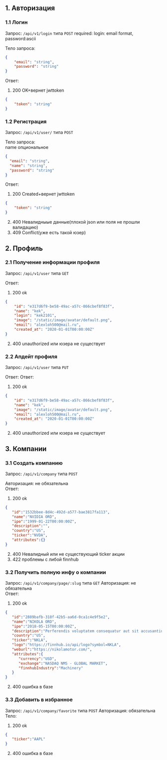 ## 1. Авторизация
### 1.1 Логин

Запрос: `/api/v1/login` типа `POST`
required: login: email format, password:ascii

Тело запроса:
```json
{
    "email": "string", 
    "password": "string"
}
```


Ответ:
1. 200 OK+вернет jwttoken
```json
{
    "token": "string"
}
```

### 1.2 Регистрация

Запрос: `/api/v1/user/` типа `POST`

Тело запроса:  
name опциональное  
```json
{
  "email": "string",
  "name": "string",
  "password": "string"
}
```
Ответ:
1. 200 Created+вернет jwttoken
```json
{
    "token": "string"
}
```
2. 400 Невалидныые данные(плохой json или поля не прошли валидацию)
3. 409 Conflict(уже есть такой юзер)


## 2. Профиль
### 2.1 Получение информации профиля

Запрос: `/api/v1/user` типа `GET`

Ответ:
1. 200 ok  
```json
{
    "id": "e317d6f9-be58-49ac-a57c-866cbef8f83f",
    "name": "kek",
    "login": "kek2101",
    "image": "/static/image/avatar/default.png",
    "email": "alexloh500@mail.ru",
    "created_at": "2020-01-01T00:00:00Z"
}
```
2. 400 unauthorized или юзера не существует  
### 2.2 Апдейт профиля

Запрос: `/api/v1/user` типа `PUT`

Ответ:
Ответ:
1. 200 ok
```json
{
    "id": "e317d6f9-be58-49ac-a57c-866cbef8f83f",
    "name": "kek",
    "image": "/static/image/avatar/default.png",
    "email": "alexloh500@mail.ru",
    "created_at": "2020-01-01T00:00:00Z"
}
```
2. 400 unauthorized или юзера не существует  
## 3. Компании
### 3.1 Создать компанию

Запрос: `/api/v1/company` типа `POST`

Авторизация: не обязательна    
Ответ:
1.  200 ok  
```json
{
   "id":"1532bbee-8d4c-492d-a577-bae3817fa113",
   "name":"NVIDIA ORD",
   "ipo":"1999-01-22T00:00:00Z",
   "description":"",
   "country":"US",
   "ticker":"NVDA",
   "attributes":{}
}
```
2.  400 Невалидный или не существующий ticker акции
3.  422 проблемы с либой finnhub
### 3.2 Получить полную инфу о компании

Запрос: `/api/v1/company/page/:slug` типа `GET`
Авторизация: не обязательна  
Ответ:
1. 200 ok
```json
{
   "id":"2889bafb-318f-42b5-aa6d-0ca1c4e9f5e2",
   "name":"NIKOLA ORD",
   "ipo":"2018-05-15T00:00:00Z",
   "description":"Perferendis voluptatem consequatur aut sit accusantium.",
   "country":"US",
   "ticker":"NKLA",
   "logo":"https://finnhub.io/api/logo?symbol=NKLA",
   "weburl":"https://nikolamotor.com/",
   "attributes":{
      "currency":"USD",
      "exchange":"NASDAQ NMS - GLOBAL MARKET",
      "finnhubIndustry":"Machinery"
   }
}
```
2. 400 ошибка в базе  
### 3.3 Добавить в избранное

Запрос: `/api/v1/company/favorite` типа `POST`
Авторизация: обязательна  
Тело:
1. 200 ok
```json
{
   "ticker":"AAPL"
}
```
2. 400 ошибка в базе